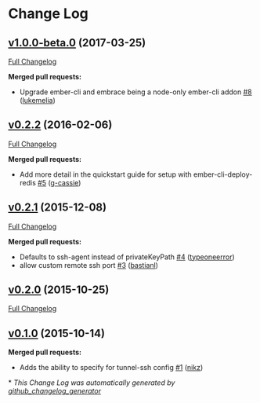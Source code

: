 # Change Log

## [v1.0.0-beta.0](https://github.com/ember-cli-deploy/ember-cli-deploy-ssh-tunnel/tree/v1.0.0-beta.0) (2017-03-25)
[Full Changelog](https://github.com/ember-cli-deploy/ember-cli-deploy-ssh-tunnel/compare/v0.2.2...v1.0.0-beta.0)

**Merged pull requests:**

- Upgrade ember-cli and embrace being a node-only ember-cli addon [\#8](https://github.com/ember-cli-deploy/ember-cli-deploy-ssh-tunnel/pull/8) ([lukemelia](https://github.com/lukemelia))

## [v0.2.2](https://github.com/ember-cli-deploy/ember-cli-deploy-ssh-tunnel/tree/v0.2.2) (2016-02-06)
[Full Changelog](https://github.com/ember-cli-deploy/ember-cli-deploy-ssh-tunnel/compare/v0.2.1...v0.2.2)

**Merged pull requests:**

- Add more detail in the quickstart guide for setup with ember-cli-deploy-redis [\#5](https://github.com/ember-cli-deploy/ember-cli-deploy-ssh-tunnel/pull/5) ([g-cassie](https://github.com/g-cassie))

## [v0.2.1](https://github.com/ember-cli-deploy/ember-cli-deploy-ssh-tunnel/tree/v0.2.1) (2015-12-08)
[Full Changelog](https://github.com/ember-cli-deploy/ember-cli-deploy-ssh-tunnel/compare/v0.2.0...v0.2.1)

**Merged pull requests:**

- Defaults to ssh-agent instead of privateKeyPath [\#4](https://github.com/ember-cli-deploy/ember-cli-deploy-ssh-tunnel/pull/4) ([typeoneerror](https://github.com/typeoneerror))
- allow custom remote ssh port [\#3](https://github.com/ember-cli-deploy/ember-cli-deploy-ssh-tunnel/pull/3) ([bastianl](https://github.com/bastianl))

## [v0.2.0](https://github.com/ember-cli-deploy/ember-cli-deploy-ssh-tunnel/tree/v0.2.0) (2015-10-25)
[Full Changelog](https://github.com/ember-cli-deploy/ember-cli-deploy-ssh-tunnel/compare/v0.1.0...v0.2.0)

## [v0.1.0](https://github.com/ember-cli-deploy/ember-cli-deploy-ssh-tunnel/tree/v0.1.0) (2015-10-14)
**Merged pull requests:**

- Adds the ability to specify  for tunnel-ssh config [\#1](https://github.com/ember-cli-deploy/ember-cli-deploy-ssh-tunnel/pull/1) ([nikz](https://github.com/nikz))



\* *This Change Log was automatically generated by [github_changelog_generator](https://github.com/skywinder/Github-Changelog-Generator)*